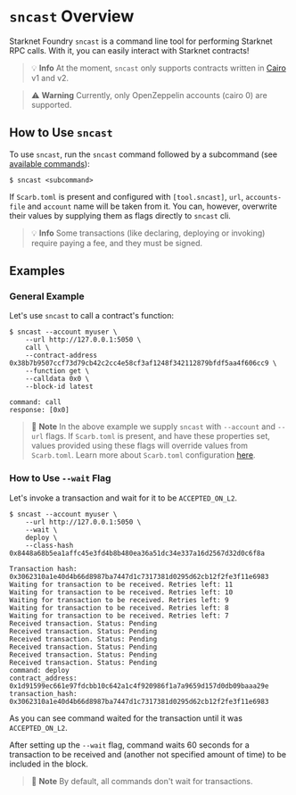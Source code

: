# `sncast` Overview

Starknet Foundry `sncast` is a command line tool for performing Starknet RPC calls. With it, you can easily interact with Starknet contracts!

> 💡 **Info**
> At the moment, `sncast` only supports contracts written in [Cairo](https://github.com/starkware-libs/cairo) v1 and v2.

> ⚠️ **Warning**
> Currently, only OpenZeppelin accounts (cairo 0) are supported.

## How to Use `sncast`

To use `sncast`, run the `sncast` command followed by a subcommand (see [available commands](../appendix/sncast.md)):
```shell
$ sncast <subcommand>
```

If `Scarb.toml` is present and configured with `[tool.sncast]`, `url`, `accounts-file` and `account` name will be taken from it.
You can, however, overwrite their values by supplying them as flags directly to `sncast` cli.

> 💡 **Info**
> Some transactions (like declaring, deploying or invoking) require paying a fee, and they must be signed.

## Examples

### General Example

Let's use `sncast` to call a contract's function:

```shell
$ sncast --account myuser \
    --url http://127.0.0.1:5050 \
    call \
    --contract-address 0x38b7b9507ccf73d79cb42c2cc4e58cf3af1248f342112879bfdf5aa4f606cc9 \
    --function get \
    --calldata 0x0 \
    --block-id latest

command: call
response: [0x0]
```

> 📝 **Note**
> In the above example we supply `sncast` with `--account` and `--url` flags. If `Scarb.toml` is present, and have these properties set, values provided using these flags will override values from `Scarb.toml`. Learn more about `Scarb.toml` configuration [here](../projects/configuration.md#sncast).

### How to Use `--wait` Flag

Let's invoke a transaction and wait for it to be `ACCEPTED_ON_L2`.

```shell
$ sncast --account myuser \
    --url http://127.0.0.1:5050 \
    --wait \
    deploy \
    --class-hash 0x8448a68b5ea1affc45e3fd4b8b480ea36a51dc34e337a16d2567d32d0c6f8a
   
Transaction hash: 0x3062310a1e40d4b66d8987ba7447d1c7317381d0295d62cb12f2fe3f11e6983
Waiting for transaction to be received. Retries left: 11
Waiting for transaction to be received. Retries left: 10
Waiting for transaction to be received. Retries left: 9
Waiting for transaction to be received. Retries left: 8
Waiting for transaction to be received. Retries left: 7
Received transaction. Status: Pending
Received transaction. Status: Pending
Received transaction. Status: Pending
Received transaction. Status: Pending
Received transaction. Status: Pending
Received transaction. Status: Pending
command: deploy
contract_address: 0x1d91599ec661e97fdcbb10c642a1c4f920986f1a7a9659d157d0db09baaa29e
transaction_hash: 0x3062310a1e40d4b66d8987ba7447d1c7317381d0295d62cb12f2fe3f11e6983
```

As you can see command waited for the transaction until it was `ACCEPTED_ON_L2`.

After setting up the `--wait` flag, command waits 60 seconds for a transaction to be received and (another not specified
amount of time) to be included in the block.

> 📝 **Note**
> By default, all commands don't wait for transactions.
